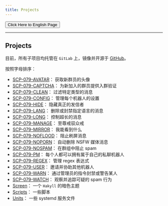 ```yaml
---
title: Projects
---
```


<link rel="stylesheet" href="/css/chinese.css">
<button onmouseover="PlaySound('totop1')" onmouseout="StopSound('totop1')" onclick="window.location.href = '/projects/';" class="en">Click Here to English Page</button>

---

## Projects

目前，所有子项目均托管在 `GitLab` 上，镜像并开源于 [GitHub](https://github.com/scp-079)。

按照字母排序：

- [SCP-079-AVATAR](https://github.com/scp-079/scp-079-avatar)：
获取新群员的头像
- [SCP-079-CAPTCHA](https://github.com/scp-079/scp-079-captcha)：
为新加入的群员提供入群验证
- [SCP-079-CLEAN](https://github.com/scp-079/scp-079-clean)：
过滤特定类型的消息
- [SCP-079-CONFIG](https://github.com/scp-079/scp-079-config)：
管理每个机器人的设置
- [SCP-079-HIDE](https://github.com/scp-079/scp-079-hide)：
隐藏真正的发信者
- [SCP-079-LANG](https://github.com/scp-079/scp-079-lang)：
删除或封禁指定语言的消息
- [SCP-079-LONG](https://github.com/scp-079/scp-079-long)：
控制超长的消息
- [SCP-079-MANAGE](https://github.com/scp-079/scp-079-manage)：
至尊戒驭众戒
- [SCP-079-MIRROR](https://github.com/scp-079/scp-079-mirror)：
我能看到什么
- [SCP-079-NOFLOOD](https://github.com/scp-079/scp-079-noflood)：
阻止刷屏消息
- [SCP-079-NOPORN](https://github.com/scp-079/scp-079-noporn)：
自动删除 NSFW 媒体消息
- [SCP-079-NOSPAM](https://github.com/scp-079/scp-079-nospam)：
在群组中阻止 spam
- [SCP-079-PM](https://github.com/scp-079/scp-079-pm)：
每个人都可以拥有属于自己的私聊机器人
- [SCP-079-REGEX](https://github.com/scp-079/scp-079-regex)：
管理 regex 表达式
- [SCP-079-USER](https://github.com/scp-079/scp-079-user)：
邀请并协助其他机器人
- [SCP-079-WARN](https://github.com/scp-079/scp-079-warn)：
通过管理员的指令封禁或警告某人
- [SCP-079-WATCH](https://github.com/scp-079/scp-079-watch)：
观察并追踪可疑的 spam 行为
- [Screen](https://github.com/scp-079/screen)：
一个 `Hakyll` 的暗色主题
- [Scripts](https://github.com/scp-079/scripts)：
一些脚本
- [Units](https://github.com/scp-079/units)：
一些 systemd 服务文件 

<audio src="/audio/page/projects.ogg" autoplay></audio>
